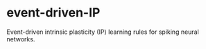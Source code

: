 # event-driven-IP
Event-driven intrinsic plasticity (IP) learning rules for spiking neural networks.
